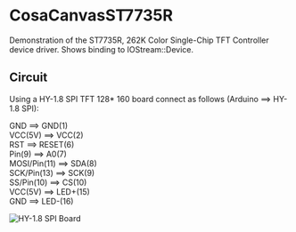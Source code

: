 CosaCanvasST7735R
=================

Demonstration of the ST7735R, 262K Color Single-Chip TFT Controller
device driver. Shows binding to IOStream::Device.

Circuit
-------
Using a HY-1.8 SPI TFT 128* 160 board connect as follows (Arduino ==>
HY-1.8 SPI):

GND ==> GND(1)  
VCC(5V) ==> VCC(2)  
RST ==> RESET(6)  
Pin(9) 	==> A0(7)  
MOSI/Pin(11) ==> SDA(8)  
SCK/Pin(13) ==> SCK(9)  
SS/Pin(10) ==> CS(10)  
VCC(5V) ==> LED+(15)  
GND ==> LED-(16)    

![HY-1.8 SPI Board](http://img04.taobaocdn.com/imgextra/i4/39773402/T2dYOmXflaXXXXXXXX_!!39773402.jpg)





